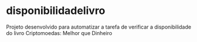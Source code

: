 # disponibilidadelivro
Projeto desenvolvido para automatizar a tarefa de verificar a disponibilidade do livro Criptomoedas: Melhor que Dinheiro
